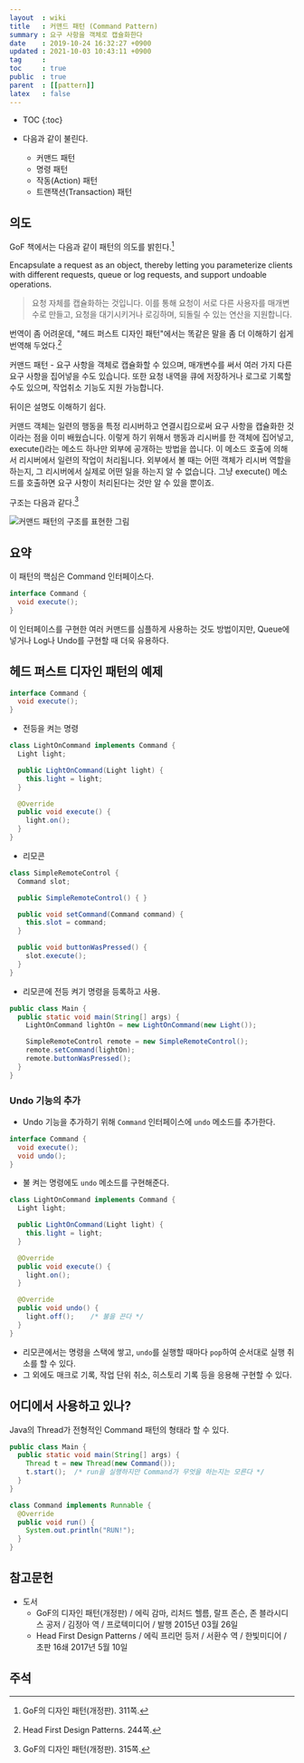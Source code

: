 ```yaml
---
layout  : wiki
title   : 커맨드 패턴 (Command Pattern)
summary : 요구 사항을 객체로 캡슐화한다
date    : 2019-10-24 16:32:27 +0900
updated : 2021-10-03 10:43:11 +0900
tag     : 
toc     : true
public  : true
parent  : [[pattern]]
latex   : false
---
```

* TOC
{:toc}

* 다음과 같이 불린다.
    * 커맨드 패턴
    * 명령 패턴
    * 작동(Action) 패턴
    * 트랜잭션(Transaction) 패턴

## 의도

GoF 책에서는 다음과 같이 패턴의 의도를 밝힌다.[^gof]

>
Encapsulate a request as an object,
thereby letting you parameterize clients with different requests,
queue or log requests, and support undoable operations.
>
> 요청 자체를 캡슐화하는 것입니다.
이를 통해 요청이 서로 다른 사용자를 매개변수로 만들고,
요청을 대기시키거나 로깅하며, 되돌릴 수 있는 연산을 지원합니다.

번역이 좀 어려운데, "헤드 퍼스트 디자인 패턴"에서는 똑같은 말을 좀 더 이해하기 쉽게 번역해 두었다.[^head-define]

>
커맨드 패턴 - 요구 사항을 객체로 캡슐화할 수 있으며,
매개변수를 써서 여러 가지 다른 요구 사항을 집어넣을 수도 있습니다.
또한 요청 내역을 큐에 저장하거나 로그로 기록할 수도 있으며,
작업취소 기능도 지원 가능합니다.

뒤이은 설명도 이해하기 쉽다.

>
커맨드 객체는 일련의 행동을 특정 리시버하고 연결시킴으로써 요구 사항을 캡슐화한 것이라는 점을 이미 배웠습니다.
이렇게 하기 위해서 행동과 리시버를 한 객체에 집어넣고, execute()라는 메소드 하나만 외부에 공개하는 방법을 씁니다.
이 메소드 호출에 의해서 리시버에서 일련의 작업이 처리됩니다. 외부에서 볼 때는 어떤 객체가 리시버 역할을 하는지,
그 리시버에서 실제로 어떤 일을 하는지 알 수 없습니다.
그냥 execute() 메소드를 호출하면 요구 사항이 처리된다는 것만 알 수 있을 뿐이죠.

구조는 다음과 같다.[^structure]

![커맨드 패턴의 구조를 표현한 그림]( ./structure.gif )

## 요약

이 패턴의 핵심은 Command 인터페이스다.

```java
interface Command {
  void execute();
}
```

이 인터페이스를 구현한 여러 커맨드를 심플하게 사용하는 것도 방법이지만,
Queue에 넣거나 Log나 Undo를 구현할 때 더욱 유용하다.


## 헤드 퍼스트 디자인 패턴의 예제

```java
interface Command {
  void execute();
}
```

* 전등을 켜는 명령

```java
class LightOnCommand implements Command {
  Light light;

  public LightOnCommand(Light light) {
    this.light = light;
  }

  @Override
  public void execute() {
    light.on();
  }
}
```

* 리모콘

```java
class SimpleRemoteControl {
  Command slot;

  public SimpleRemoteControl() { }

  public void setCommand(Command command) {
    this.slot = command;
  }

  public void buttonWasPressed() {
    slot.execute();
  }
}
```

* 리모콘에 전등 켜기 명령을 등록하고 사용.

```java
public class Main {
  public static void main(String[] args) {
    LightOnCommand lightOn = new LightOnCommand(new Light());

    SimpleRemoteControl remote = new SimpleRemoteControl();
    remote.setCommand(lightOn);
    remote.buttonWasPressed();
  }
}
```

### Undo 기능의 추가

* Undo 기능을 추가하기 위해 `Command` 인터페이스에 `undo` 메소드를 추가한다.

```java
interface Command {
  void execute();
  void undo();
}
```

* 불 켜는 명령에도 `undo` 메소드를 구현해준다.

```java
class LightOnCommand implements Command {
  Light light;

  public LightOnCommand(Light light) {
    this.light = light;
  }

  @Override
  public void execute() {
    light.on();
  }

  @Override
  public void undo() {
    light.off();    /* 불을 끈다 */
  }
}
```

* 리모콘에서는 명령을 스택에 쌓고, `undo`를 실행할 때마다 `pop`하여 순서대로 실행 취소를 할 수 있다.
* 그 외에도 매크로 기록, 작업 단위 취소, 히스토리 기록 등을 응용해 구현할 수 있다.

## 어디에서 사용하고 있나?

Java의 Thread가 전형적인 Command 패턴의 형태라 할 수 있다.

```java
public class Main {
  public static void main(String[] args) {
    Thread t = new Thread(new Command());
    t.start();  /* run을 실행하지만 Command가 무엇을 하는지는 모른다 */
  }
}

class Command implements Runnable {
  @Override
  public void run() {
    System.out.println("RUN!");
  }
}
```

## 참고문헌

* 도서
    * GoF의 디자인 패턴(개정판) / 에릭 감마, 리처드 헬름, 랄프 존슨, 존 블라시디스 공저 / 김정아 역 / 프로텍미디어 / 발행 2015년 03월 26일
    * Head First Design Patterns / 에릭 프리먼 등저 / 서환수 역 / 한빛미디어 / 초판 16쇄 2017년 5월 10일

## 주석

[^gof]: GoF의 디자인 패턴(개정판). 311쪽.
[^structure]: GoF의 디자인 패턴(개정판). 315쪽.
[^head-define]: Head First Design Patterns. 244쪽.

